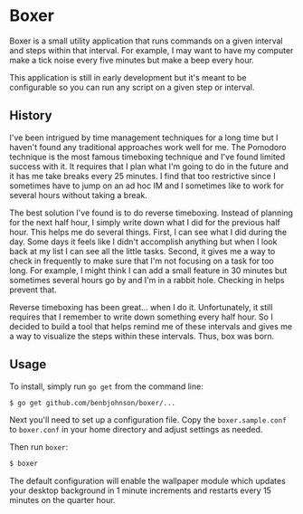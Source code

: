 Boxer
=====

Boxer is a small utility application that runs commands on a given interval and
steps within that interval. For example, I may want to have my computer make
a tick noise every five minutes but make a beep every hour.

This application is still in early development but it's meant to be
configurable so you can run any script on a given step or interval.


## History

I've been intrigued by time management techniques for a long time but I haven't
found any traditional approaches work well for me. The Pomodoro technique is
the most famous timeboxing technique and I've found limited success with it.
It requires that I plan what I'm going to do in the future and it has me take
breaks every 25 minutes. I find that too restrictive since I sometimes have to
jump on an ad hoc IM and I sometimes like to work for several hours without
taking a break.

The best solution I've found is to do reverse timeboxing. Instead of planning
for the next half hour, I simply write down what I did for the previous half
hour. This helps me do several things. First, I can see what I did during the
day. Some days it feels like I didn't accomplish anything but when I look back
at my list I can see all the little tasks. Second, it gives me a way to check
in frequently to make sure that I'm not focusing on a task for too long. For
example, I might think I can add a small feature in 30 minutes but sometimes
several hours go by and I'm in a rabbit hole. Checking in helps prevent that.

Reverse timeboxing has been great... when I do it. Unfortunately, it still
requires that I remember to write down something every half hour. So I decided
to build a tool that helps remind me of these intervals and gives me a way to
visualize the steps within these intervals. Thus, box was born.


## Usage

To install, simply run `go get` from the command line:

```sh
$ go get github.com/benbjohnson/boxer/...
```

Next you'll need to set up a configuration file. Copy the `boxer.sample.conf`
to `boxer.conf` in your home directory and adjust settings as needed.

Then run `boxer`:

```sh
$ boxer
```

The default configuration will enable the wallpaper module which updates your
desktop background in 1 minute increments and restarts every 15 minutes on
the quarter hour.
